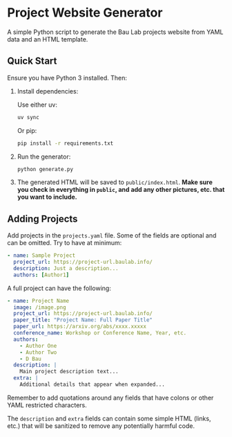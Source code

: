 # Project Website Generator

A simple Python script to generate the Bau Lab projects website from YAML data and an HTML template.

## Quick Start
Ensure you have Python 3 installed. Then:

1. Install dependencies:

   Use either uv:
   ```bash
   uv sync
   ```

   Or pip:
   ```bash
   pip install -r requirements.txt
   ```

2. Run the generator:
   ```bash
   python generate.py
   ```

3. The generated HTML will be saved to `public/index.html`. **Make sure you check in everything in `public`, and add any other pictures, etc. that you want to include.**

## Adding Projects
Add projects in the `projects.yaml` file. Some of the fields are optional and can be omitted. Try to have at minimum:

```yaml
- name: Sample Project
  project_url: https://project-url.baulab.info/
  description: Just a description...
  authors: [Author1]
```

A full project can have the following:

```yaml
- name: Project Name
  image: /image.png
  project_url: https://project-url.baulab.info/
  paper_title: "Project Name: Full Paper Title"
  paper_url: https://arxiv.org/abs/xxxx.xxxxx
  conference_name: Workshop or Conference Name, Year, etc.
  authors:
    - Author One
    - Author Two
    - D Bau
  description: |
    Main project description text...
  extra: |
    Additional details that appear when expanded...
```

Remember to add quotations around any fields that have colons or other YAML restricted characters.

The `description` and `extra` fields can contain some simple HTML (links, etc.) that will be sanitized to remove any potentially harmful code.
